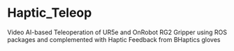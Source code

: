 # Haptic_Teleop
Video AI-based Teleoperation of UR5e and OnRobot RG2 Gripper using ROS packages and complemented with Haptic Feedback from BHaptics gloves
